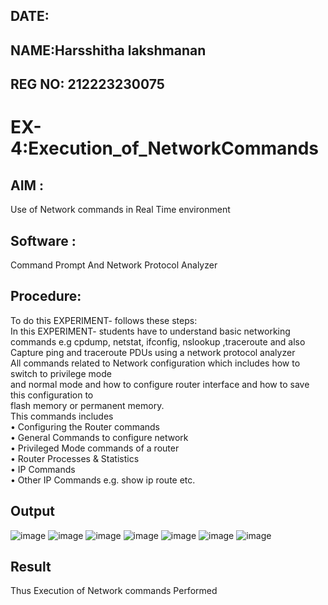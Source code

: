 ## DATE:
## NAME:Harsshitha lakshmanan
## REG NO: 212223230075
# EX-4:Execution_of_NetworkCommands
## AIM :
Use of Network commands in Real Time environment
## Software : 
Command Prompt And Network Protocol Analyzer
## Procedure: 
To do this EXPERIMENT- follows these steps:
<BR>
In this EXPERIMENT- students have to understand basic networking commands e.g cpdump, netstat, ifconfig, nslookup ,traceroute and also Capture ping and traceroute PDUs using a network protocol analyzer 
<BR>
All commands related to Network configuration which includes how to switch to privilege mode
<BR>
and normal mode and how to configure router interface and how to save this configuration to
<BR>
flash memory or permanent memory.
<BR>
This commands includes
<BR>
• Configuring the Router commands
<BR>
• General Commands to configure network
<BR>
• Privileged Mode commands of a router 
<BR>
• Router Processes & Statistics
<BR>
• IP Commands
<BR>
• Other IP Commands e.g. show ip route etc.
<BR>

## Output
![image](https://github.com/user-attachments/assets/60c5c7fd-f431-4c55-a7c8-e79c7453930a)
![image](https://github.com/user-attachments/assets/3bf3e8ab-2681-41ce-8aa4-421dd8833421)
![image](https://github.com/user-attachments/assets/372ed295-b0a8-44b6-90a9-33466481c915)
![image](https://github.com/user-attachments/assets/6eed01f7-00dc-4d5a-b769-09bfa43abe7f)
![image](https://github.com/user-attachments/assets/3d233497-8f85-4c60-b7ee-370acdb6b426)
![image](https://github.com/user-attachments/assets/f352714c-032c-42f8-ba33-63a03a10c841)
![image](https://github.com/user-attachments/assets/584ba33a-678f-49f8-975b-a53dc7831d8e)

## Result
Thus Execution of Network commands Performed 
